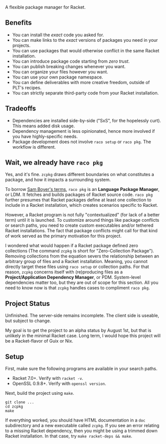 A flexible package manager for Racket.


## Benefits

* You can install the _exact_ code you asked for.
* You can make links to the _exact_ versions of packages you need in your projects.
* You can use packages that would otherwise conflict in the same Racket installation.
* You can introduce package code starting from _zero trust_.
* You can publish breaking changes whenever you want.
* You can organize your files however you want.
* You can use your own package namespace.
* You can define deliverables with more creative freedom, outside of PLT's recipes.
* You can strictly separate third-party code from your Racket installation.

## Tradeoffs

* Dependencies are installed side-by-side ("SxS", for the hopelessly curt). This means added disk usage.
* Dependency management is less opinionated, hence more involved if you have highly-specific needs.
* Package development does not involve `raco setup` or `raco pkg`. The workflow is different.

## Wait, we already have `raco pkg`

Yes, and it's fine. `zcpkg` draws different boundaries on what
constitutes a package, and how it impacts a surrounding system.

To borrow [Sam Boyer's terms][boyer], `raco pkg` is an **Language Package
Manager**, or LDM.  It fetches and builds packages of Racket source
code. `raco pkg` further presumes that Racket packages define at least
one collection to include in a Racket installation, which creates
scenarios specific to Racket.

However, a Racket program is not fully "contextualized" (for lack of a
better term) until it is launched. To customize around things like
package conflicts or search paths, you need to create custom
executables and/or tethered Racket installations. The fact that
package conflicts might call for that kind of work served as the
primary motivation for this project.

I wondered what would happen if a Racket package defined zero
collections (The command `zcpkg` is short for "Zero-Collection
Package").  Removing collections from the equation severs the
relationship between an arbitrary group of files and a Racket
installation. Meaning, you cannot directly target these files using
`raco setup` or collection paths. For that reason, `zcpkg` concerns
itself with (re)producing files as a **Project/Application Dependency
Manager**, or PDM. System-level dependencies matter too, but they are out of
scope for this section. All you need to know now is that `zcpkg`
handles cases to compliment `raco pkg`.


[boyer]: https://medium.com/@sdboyer/so-you-want-to-write-a-package-manager-4ae9c17d9527


## Project Status

Unfinished. The server-side remains incomplete. The client side is
useable, but subject to change.

My goal is to get the project to an alpha status by August 1st,
but that is unlikely in the minimal Racket case. Long term, I would
hope this project will be a Racket-flavor of Guix or Nix.


## Setup

First, make sure the following programs are available in your search paths.

* Racket 7.0+. Verify with `racket -v`.
* OpenSSL 0.9.8+. Verify with `openssl version`.

Next, build the project using `make`.

```console
git clone ...
cd zcpkg
make
```

If everything worked, you should have HTML documentation in a `doc`
subdirectory and a new executable called `zcpkg`. If you see an error
relating to a missing Racket dependency, then you might be using a
trimmed down Racket installation. In that case, try `make racket-deps
&& make`.
